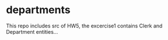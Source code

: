 # departments
This repo includes src of HW5, the excercise1 contains Clerk and Department entities...
